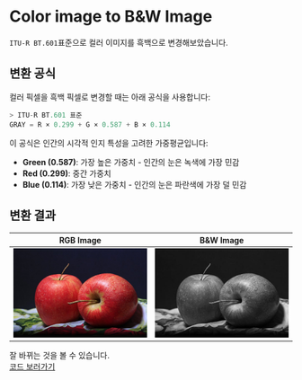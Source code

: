 # Color image to B&W Image
`ITU-R BT.601`표준으로 컬러 이미지를 흑백으로 변경해보았습니다.

## 변환 공식
컬러 픽셀을 흑백 픽셀로 변경할 때는 아래 공식을 사용합니다:<br>
```go
> ITU-R BT.601 표준
GRAY = R × 0.299 + G × 0.587 + B × 0.114
```

이 공식은 인간의 시각적 인지 특성을 고려한 가중평균입니다:
- **Green (0.587)**: 가장 높은 가중치 - 인간의 눈은 녹색에 가장 민감
- **Red (0.299)**: 중간 가중치  
- **Blue (0.114)**: 가장 낮은 가중치 - 인간의 눈은 파란색에 가장 덜 민감

## 변환 결과
| RGB Image      | B&W Image        |
| -------------- | ---------------- |
| ![](apple.jpg) | ![](to_gray.jpg) |

잘 바뀌는 것을 볼 수 있습니다.<br>
[코드 보러가기](app.py)